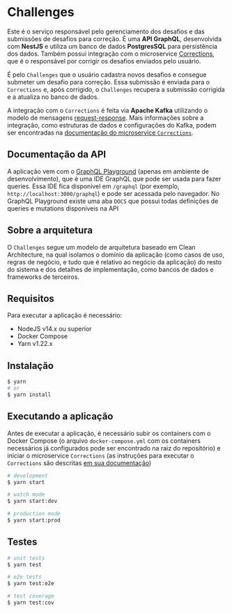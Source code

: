 # Challenges

Este é o serviço responsável pelo gerenciamento dos desafios e das submissões de desafios para correção. É uma **API GraphQL**, desenvolvida com **NestJS** e utiliza um banco de dados **PostgresSQL** para persistência dos dados. Também possui integração com o microservice [Corrections](https://github.com/mpedroni/rocketseat-backend-challenge/tree/main/packages/corrections), que é o responsável por corrigir os desafios enviados pelo usuário.

É pelo `Challenges` que o usuário cadastra novos desafios e consegue submeter um desafio para correção. Essa submissão é enviada para o `Corrections` e, após corrigido, o `Challenges` recupera a submissão corrigida e a atualiza no banco de dados.

A integração com o `Corrections` é feita via **Apache Kafka** utilizando o modelo de mensagens [request-response](https://docs.nestjs.com/microservices/basics#request-response). Mais informações sobre a integração, como estruturas de dados e configurações do Kafka, podem ser encontradas na [documentação do microservice `Corrections`](https://github.com/mpedroni/rocketseat-backend-challenge/tree/main/packages/corrections).

## Documentação da API

A aplicação vem com o [GraphQL Playground](https://www.apollographql.com/docs/apollo-server/v2/testing/graphql-playground/) (apenas em ambiente de desenvolvimento), que é uma IDE GraphQL que pode ser usada para fazer queries. Essa IDE fica disponível em `/graphql` (por exemplo, `http://localhost:3000/graphql`) e pode ser acessada pelo navegador. No GraphQL Playground existe uma aba `DOCS` que possui todas definições de queries e mutations disponíveis na API

## Sobre a arquitetura

O `Challenges` segue um modelo de arquitetura baseado em Clean Architecture, na qual isolamos o domínio da aplicação (como casos de uso, regras de negócio, e tudo que é relativo ao negócio da aplicação) do resto do sistema e dos detalhes de implementação, como bancos de dados e frameworks de terceiros.

## Requisitos

Para executar a aplicação é necessário:

- NodeJS v14.x ou superior
- Docker Compose
- Yarn v1.22.x

## Instalação

```bash
$ yarn
# or
$ yarn install
```

## Executando a aplicação

Antes de executar a aplicação, é necessário subir os containers com o Docker Compose (o arquivo `docker-compose.yml` com os containers necessários já configurados pode ser encontrado na raiz do repositório) e iniciar o microservice `Corrections` (as instruções para executar o `Corrections` são descritas [em sua documentação](https://github.com/mpedroni/rocketseat-backend-challenge/tree/main/packages/corrections))

```bash
# development
$ yarn start

# watch mode
$ yarn start:dev

# production mode
$ yarn start:prod
```

## Testes

```bash
# unit tests
$ yarn test

# e2e tests
$ yarn test:e2e

# test coverage
$ yarn test:cov
```
